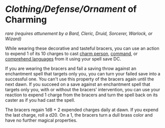 # *Clothing/Defense/Ornament* of Charming
*rare (requires attunement by a Bard, Cleric, Druid, Sorcerer, Warlock, or Wizard)*

While wearing these decorative and tasteful bracers, you can use an action to expend 1 of its 10 charges to cast [charm person](../Spells/charm-person.md), [command](../Spells/command.md), or [comprehend languages](../Spells/comprehend-languages.md) from it using your spell save DC.

If you are wearing the bracers and fail a saving throw against an enchantment spell that targets only you, you can turn your failed save into a successful one. You can't use this property of the bracers again until the next dawn. If you succeed on a save against an enchantment spell that targets only you, with or without the bracers' intervention, you can use your reaction to expend 1 charge from the bracers and turn the spell back on its caster as if you had cast the spell.

The bracers regain 1d8 + 2 expended charges daily at dawn. If you expend the last charge, roll a d20. On a 1, the bracers turn a dull brass color and have no further magical properties.

